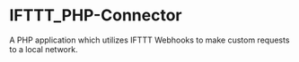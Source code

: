 # IFTTT_PHP-Connector
A PHP application which utilizes IFTTT Webhooks to make custom requests to a local network.
